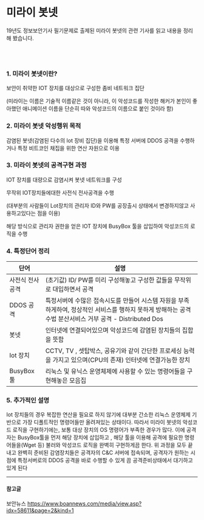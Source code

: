 # 미라이 봇넷

19년도 정보보안기사 필기문제로 출제된 미라이 봇넷의 관련 기사를 읽고 내용을 정리해 봤습니다.

<br></br>




### 1. 미라이 봇넷이란?

보안이 취약한 IOT 장치를 대상으로 구성한 좀비 네트워크 집단



(미라이는 이름은 기술적 이름같은 것이 아니라, 이 악성코드를 작성한 해커가 본인이 좋아했던 애니메이션 이름을 단순히 따와 악성코드의 이름으로 붙인 것이라 함)



### 2. 미라이 봇넷 악성행위 목적

감염된 봇넷(감염된 다수의 lot 장비 집단)을 이용해 특정 서버에 DDOS 공격을 수행하거나 특정 비트코인 채집을 위한 연산 자원으로 이용



### 3. 미라이 봇넷의 공격구현 과정

IOT 장치를 대량으로 감염시켜 봇넷 네트워크를 구성



무작위 IOT장치들에대한 사전식 전사공격을 수행

(대부분의 사람들이 Lot장치의 관리자 ID와 PW를 공장출시 상태에서 변경하지않고 사용하고있다는 점을 이용)



해당 방식으로 관리자 권한을 얻은 IOT 장치에 BusyBox 툴을 삽입하여 악성코드의 로직을 수행



### 4. 특정단어 정리


| 단어            |                              설명                                     |
| --------------- | ---------------------------------------------------------------------|
| 사전식 전사공격 | (초기값) ID/ PW를 미리 구성해놓고 구성한 값들을 무작위로 대입하면서 공격 |
| DDOS 공격       | 특정서버에 수많은 접속시도를 만들어 시스템 자원을 부족하게하여, 정상적인 서비스를 행하지 못하게 방해하는 공격수법                                         분산서비스 거부 공격 - Distributed Dos |
| 봇넷            | 인터넷에 연결되어있으며 악성코드에 감염된 장치들의 집합을 뜻함 |
| Iot 장치        | CCTV, TV , 셋탑박스, 공유기와 같이 간단한 프로세싱 능력을 가지고 있으며(CPU의 존재) 인터넷에 연결가능한 장치 |
| BusyBox 툴      | 리눅스 및 유닉스 운영체제에 사용할 수 있는 명령어들을 구현해놓은 모음집 |






### 5. 추가적인 설명



 Iot 장치들의 경우 복잡한 연산을 필요로 하지 않기에 대부분 간소한 리눅스 운영체제 기반으로 가장 디폴트적인 명령어들만 올려져있는 상태이다. 따라서 미라이 봇넷의 악성코드 로직을 구현하기에는, 보통 대상 장치의  OS 명령어가 부족한 경우가 많다. 이에 공격자는 BusyBox툴을 먼저 해당 장치에 삽입하고 , 해당 툴을 이용해 공격에 필요한 명령어들을(Wget 등) 불러와 악성코드 로직을 완벽히 구현하게끔 한다.                                         위 과정을 모두 끝내고 완벽히 준비된 감염장치들은 공격자의 C&C 서버에 접속되며, 공격자가 원하는 시점에 특정서버로의 DDOS 공격을 바로 수행할 수 있게 끔 공격준비상태에서 대기하고 있게 된다



------



#### 참고글

보안뉴스 <https://www.boannews.com/media/view.asp?idx=58611&page=2&kind=1>


